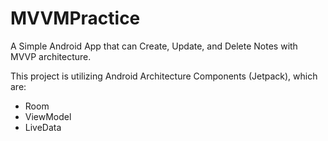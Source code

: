 # MVVMPractice

A Simple Android App that can Create, Update, and Delete Notes with MVVP architecture.

This project is utilizing Android Architecture Components (Jetpack), which are:
  - Room
  - ViewModel
  - LiveData

